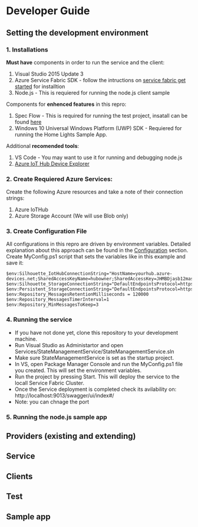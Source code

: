# Developer Guide


## Setting the development environment

### 1. Installations

**Must have** components in order to run the service and the client:

1. Visual Studio 2015 Update 3
2. Azure Service Fabric SDK - follow the intructions on [service fabric get started](https://azure.microsoft.com/en-us/documentation/articles/service-fabric-get-started/) for installtion
3. Node.js - This is requiered for running the node.js client sample

Components for **enhenced features** in this repro:

1. Spec Flow - This is required for running the test project, insatall can be found [here](https://visualstudiogallery.msdn.microsoft.com/c74211e7-cb6e-4dfa-855d-df0ad4a37dd6 )
2. Windows 10 Universal Windows Platform (UWP) SDK - Requiered for running the Home Lights Sample App.

Additional **recomended tools**:

1. VS Code - You may want to use it for running and debugging node.js
2. [Azure IoT Hub Device Explorer](https://github.com/Azure/azure-iot-sdks/blob/master/tools/DeviceExplorer/doc/how_to_use_device_explorer.md)


### 2. Create Requiered Azure Services:

Create the following Azure resources and take a note of their connection strings:

1. Azure IoTHub 
2. Azure Storage Account (We will use Blob only)

### 3. Create Configuration File


All configurations in this repro are driven by environment variables. 
Detailed explanation about this approach can be found in the [Configuration](configuration.md) section.
Create MyConfig.ps1 script that sets the variables like in this example and save it:


```posh
$env:Silhouette_IotHubConnectionString="HostName=yourhub.azure-devices.net;SharedAccessKeyName=hubowner;SharedAccessKey=JHMBDjasb12masbdk1289askbsd9SjfHkJSFjqwhfqq="
$env:Silhouette_StorageConnectionString="DefaultEndpointsProtocol=https;AccountName=yourstorage;AccountKey=JkafnSADl34lNSADgd09ldsmnMASlfvmsvds9sd23dmvdsv/9dsv/sdfkjqwndssdljkvds9kjKJHhfds9Jjha=="
$env:Persistent_StorageConnectionString="DefaultEndpointsProtocol=https;AccountName=yourstorage;AccountKey=JkafnSADl34lNSADgd09ldsmnMASlfvmsvds9sd23dmvdsv/9dsv/sdfkjqwndssdljkvds9kjKJHhfds9Jjha=="
$env:Repository_MessagesRetentionMilliseconds = 120000
$env:Repository_MessagesTimerInterval=1
$env:Repository_MinMessagesToKeep=3
```

### 4. Running the service

* If you have not done yet, clone this repository to your development machine.
* Run Visual Studio as Administartor and open Services/StateManagementService/StateManagementService.sln
* Make sure StateManagementService is set as the startup project.
* In VS, open Package Manager Console and run the MyConfig.ps1 file you created. This will set the environment variables.
* Run the project by pressing Start. This will deploy the service to the locall Service Fabric Cluster.
* Once the Service deployment is completed check its avilability on: http://localhost:9013/swagger/ui/index#/ 
* Note: you can chnage the port 




### 5. Running the node.js sample app



## Providers (existing and extending)
## Service
## Clients
## Test 
## Sample app

